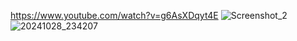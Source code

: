 https://www.youtube.com/watch?v=g6AsXDqyt4E
![Screenshot_2](https://github.com/user-attachments/assets/2136c942-7a66-4fca-a752-8298c290e04e)
![20241028_234207](https://github.com/user-attachments/assets/6a1d95d6-a97d-4b78-8165-3f034a718e0b)
